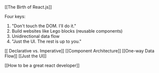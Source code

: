 [[The Birth of React.js]]

Four keys:
1. "Don't touch the DOM. I'll do it."
2. Build websites like Lego blocks (reusable components)
3. Unidirectional data flow
4. "Just the UI. The rest is up to you."

[[ Declarative vs. Imperative]]
[[Component Architecture]]
[[One-way Data Flow]]
[[Just the UI]]

[[How to be a great react developer]]


